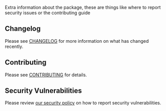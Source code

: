 Extra information about the package, these are things like where to report security issues or the contributing guide


## Changelog

Please see [CHANGELOG](CHANGELOG.md) for more information on what has changed recently.

## Contributing

Please see [CONTRIBUTING](.github/CONTRIBUTING.md) for details.

## Security Vulnerabilities

Please review [our security policy](https://github.com/reecem/static-form/security/policy) on how to report security vulnerabilities.
